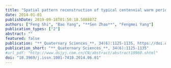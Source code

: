 ```yaml
---
title: "Spatial pattern reconstruction of typical centennial warm periods of global temperature over the past millennium (in Chinese)"
date: 2014-01-01
publishDate: 2019-09-18T01:50:18.508887Z
authors: ["Feng Shi", "Bao Yang", "**Sen Zhao**", "Fengmei Yang"]
publication_types: ["2"]
abstract: ""
featured: false
publication: "**_Quaternary Sciences_**, 34(6):1125-1135, https://doi.org/10.3969/j.issn.1001-7410.2014.06.01"
publication_short: "**_Quaternary Sciences_**, 34(6):1125-1135"
#url_pdf: "http://www.dsjyj.com.cn/CN/abstract/abstract10960.shtml"
doi: "10.3969/j.issn.1001-7410.2014.06.01"
---
```



